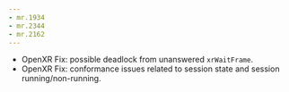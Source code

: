 ```yaml
---
- mr.1934
- mr.2344
- mr.2162
---
```

- OpenXR Fix: possible deadlock from unanswered `xrWaitFrame`.
- OpenXR Fix: conformance issues related to session state and session running/non-running.
